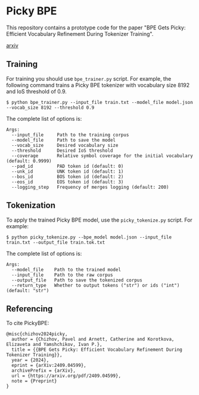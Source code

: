 # Picky BPE

This repository contains a prototype code for the paper "BPE Gets Picky: Efficient Vocabulary Refinement
During Tokenizer Training". 

[arxiv](https://arxiv.org/pdf/2409.04599)

## Training

For training you should use `bpe_trainer.py` script. For example, the following command trains a 
Picky BPE tokenizer with vocabulary size 8192 and IoS threshold of 0.9.

```
$ python bpe_trainer.py --input_file train.txt --model_file model.json --vocab_size 8192 --threshold 0.9
```

The complete list of options is:

```
Args:
  --input_file     Path to the training corpus
  --model_file     Path to save the model
  --vocab_size     Desired vocabulary size
  --threshold      Desired IoS threshold
  --coverage       Relative symbol coverage for the initial vocabulary (default: 0.9999)
  --pad_id         PAD token id (default: 0)
  --unk_id         UNK token id (default: 1)
  --bos_id         BOS token id (default: 2)
  --eos_id         EOS token id (default: 3)
  --logging_step   Frequency of merges logging (default: 200)
```

## Tokenization

To apply the trained Picky BPE model, use the `picky_tokenize.py` script. For example:

```
$ python picky_tokenize.py --bpe_model model.json --input_file train.txt --output_file train.tok.txt
```

The complete list of options is:

```
Args:
  --model_file    Path to the trained model
  --input_file    Path to the raw corpus
  --output_file   Path to save the tokenized corpus
  --return_type   Whether to output tokens ("str") or ids ("int") (default: "str")
```

## Referencing

To cite PickyBPE:

```
@misc{chizhov2024picky,
  author = {Chizhov, Pavel and Arnett, Catherine and Korotkova, Elizaveta and Yamshchikov, Ivan P.},
  title = {{BPE Gets Picky: Efficient Vocabulary Refinement During Tokenizer Training}},
  year = {2024},
  eprint = {arXiv:2409.04599},
  archivePrefix = {arXiv},
  url = {https://arxiv.org/pdf/2409.04599},
  note = {Preprint}
}
```
